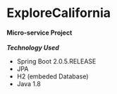 # ExploreCalifornia
**Micro-service Project**<br/><br/>
***Technology Used***<br/>
* Spring Boot 2.0.5.RELEASE<br/>
* JPA<br/>
* H2 (embeded Database)<br/>
* Java 1.8<br/>
